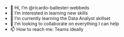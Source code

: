 - 👋 Hi, I’m @ricardo-ballester-webbeds
- 👀 I’m interested in learning new skills
- 🌱 I’m currently learning the Data Analyst skillset
- 💞️ I’m looking to collaborate on everything I can help
- 📫 How to reach me: Teams ideally

<!---
ricardo-ballester-webbeds/ricardo-ballester-webbeds is a ✨ special ✨ repository because its `README.md` (this file) appears on your GitHub profile.
You can click the Preview link to take a look at your changes.
--->
